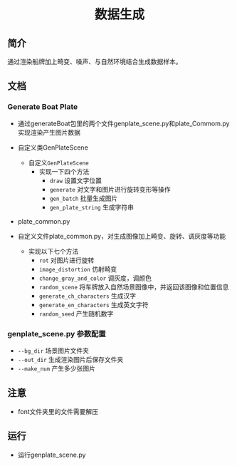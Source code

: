 <h1><p align="center">数据生成</p></h1>

## 简介

通过渲染船牌加上畸变、噪声、与自然环境结合生成数据样本。

## 文档

### Generate Boat Plate

- 通过generateBoat包里的两个文件genplate_scene.py和plate_Commom.py实现渲染产生图片数据
- 自定义类GenPlateScene
    - 自定义`GenPlateScene`
        - 实现一下四个方法
            - `draw` 设置文字位置
            - `generate` 对文字和图片进行旋转变形等操作
            - `gen_batch` 批量生成图片
            - `gen_plate_string` 生成字符串

- plate_common.py
- 自定义文件plate_common.py，对生成图像加上畸变、旋转、调灰度等功能
    - 实现以下七个方法
        - `rot` 对图片进行旋转
        - `image_distortion` 仿射畸变
        - `change_gray_and_color` 调灰度，调颜色
        - `random_scene` 将车牌放入自然场景图像中，并返回该图像和位置信息
        - `generate_ch_characters` 生成汉字
        - `generate_en_characters` 生成英文字符
        - `random_seed` 产生随机数字

### genplate_scene.py 参数配置

- `--bg_dir` 场景图片文件夹
- `--out_dir` 生成渲染图片后保存文件夹
- `--make_num` 产生多少张图片

## 注意

- font文件夹里的文件需要解压

## 运行

- 运行genplate_scene.py
